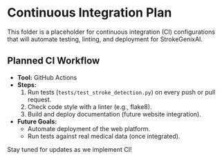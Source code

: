 # Continuous Integration Plan

This folder is a placeholder for continuous integration (CI) configurations that will automate testing, linting, and deployment for StrokeGenixAI.

## Planned CI Workflow
- **Tool:** GitHub Actions
- **Steps:**
  1. Run tests (`tests/test_stroke_detection.py`) on every push or pull request.
  2. Check code style with a linter (e.g., flake8).
  3. Build and deploy documentation (future website integration).
- **Future Goals:**
  - Automate deployment of the web platform.
  - Run tests against real medical data (once integrated).

Stay tuned for updates as we implement CI!
